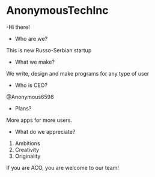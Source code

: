 # AnonymousTechInc
-Hi there!

- Who are we?

This is new Russo-Serbian startup

- What we make?

We write, design and make programs for any type of user

- Who is CEO?

@Anonymous6598

- Plans?

More apps for more users.

- What do we appreciate?
1. Ambitions
2. Creativity
3. Originality

If you are ACO, you are welcome to our team!
